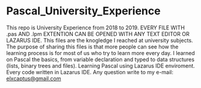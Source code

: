 # Pascal_University_Experience
This repo is University Experience from 2018 to 2019. 
EVERY FILE WITH .pas AND .lpm EXTENTION CAN BE OPENED WITH ANY TEXT EDITOR OR LAZARUS IDE.
This files are the knogledge I reached at university subjects.
The purpose of sharing this files is that more people can see how the learning process is for most of us who try to learn more every day. 
I learned on Pascal the basics, from variable declaration and typed to data structures (lists, binary trees and files).
Learning Pascal using Lazarus IDE enviroment. 
Every code written in Lazarus IDE.
Any question write to my e-mail: 
    elxcaptus@gmail.com

